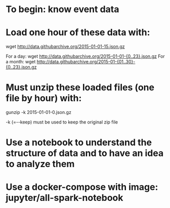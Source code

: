 # To begin: know event data
# Load one hour of these data with:

wget http://data.githubarchive.org/2015-01-01-15.json.gz

For a day:
wget http://data.githubarchive.org/2015-01-01-{0..23}.json.gz
For a month:
wget http://data.githubarchive.org/2015-01-{01..30}-{0..23}.json.gz

# Must unzip these loaded files (one file by hour) with:

gunzip -k 2015-01-01-0.json.gz

-k (=--keep) must be used to keep the original zip file

# Use a notebook to understand the structure of data and to have an idea to analyze them
# Use a docker-compose with image: jupyter/all-spark-notebook
